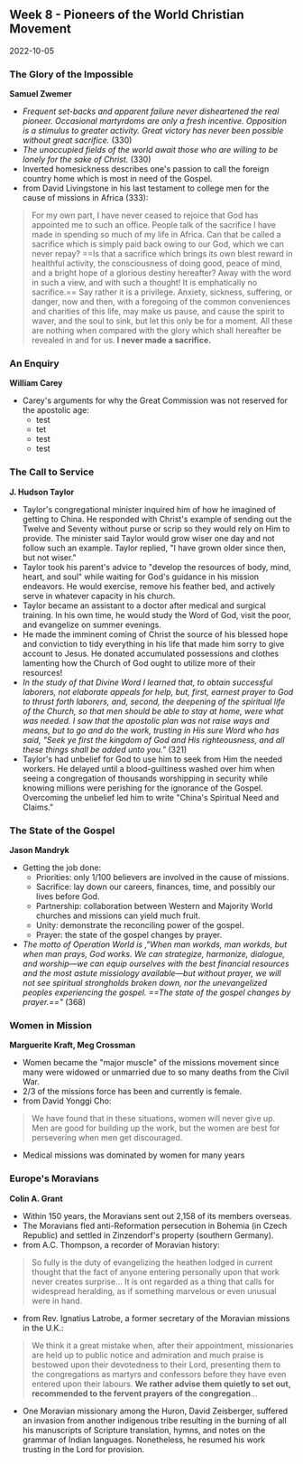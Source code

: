 ## Week 8 - Pioneers of the World Christian Movement
2022-10-05

### The Glory of the Impossible
**Samuel Zwemer**
- *Frequent set-backs and apparent failure never disheartened the real pioneer. Occasional martyrdoms are only a fresh incentive. Opposition is a stimulus to greater activity. Great victory has never been possible without great sacrifice.* (330)
- *The unoccupied fields of the world await those who are willing to be lonely for the sake of Christ.* (330)
- Inverted homesickness describes one's passion to call the foreign country home which is most in need of the Gospel.
- from David Livingstone in his last testament to college men for the cause of missions in Africa (333):
>For my own part, I have never ceased to rejoice that God has appointed me to such an office. People talk of the sacrifice I have made in spending so much of my life in Africa. Can that be called a sacrifice which is simply paid back owing to our God, which we can never repay? ==Is that a sacrifice which brings its own blest reward in healthful activity, the consciousness of doing good, peace of mind, and a bright hope of a glorious destiny hereafter? Away with the word in such a view, and with such a thought! It is emphatically no sacrifice.== Say rather it is a privilege. Anxiety, sickness, suffering, or danger, now and then, with a foregoing of the common conveniences and charities of this life, may make us pause, and cause the spirit to waver, and the soul to sink, but let this only be for a moment. All these are nothing when compared with the glory which shall hereafter be revealed in and for us. **I never made a sacrifice.**


### An Enquiry
**William Carey**
- Carey's arguments for why the Great Commission was not reserved for the apostolic age:
	- test
	- tet
	- test
	- test


### The Call to Service
**J. Hudson Taylor**
- Taylor's congregational minister inquired him of how he imagined of getting to China. He responded with Christ's example of sending out the Twelve and Seventy without purse or scrip so they would rely on Him to provide. The minister said Taylor would grow wiser one day and not follow such an example. Taylor replied, "I have grown older since then, but not wiser."
- Taylor took his parent's advice to "develop the resources of body, mind, heart, and soul" while waiting for God's guidance in his mission endeavors. He would exercise, remove his feather bed, and actively serve in whatever capacity in his church.
- Taylor became an assistant to a doctor after medical and surgical training. In his own time, he would study the Word of God, visit the poor, and evangelize on summer evenings.
- He made the imminent coming of Christ the source of his blessed hope and conviction to tidy everything in his life that made him sorry to give account to Jesus. He donated accumulated possessions and clothes lamenting how the Church of God ought to utilize more of their resources!
- *In the study of that Divine Word I learned that, to obtain successful laborers, not elaborate appeals for help, but, first, earnest prayer to God to thrust forth laborers, and, second, the deepening of the spiritual life of the Church, so that men should be able to stay at home, were what was needed. I saw that the apostolic plan was not raise ways and means, but to go and do the work, trusting in His sure Word who has said, "Seek ye first the kingdom of God and His righteousness, and all these things shall be added unto you."* (321)
- Taylor's had unbelief for God to use him to seek from Him the needed workers. He delayed until a blood-guiltiness washed over him when seeing a congregation of thousands worshipping in security while knowing millions were perishing for the ignorance of the Gospel. Overcoming the unbelief led him to write "China's Spiritual Need and Claims."


### The State of the Gospel
**Jason Mandryk**
- Getting the job done:
	- Priorities: only 1/100 believers are involved in the cause of missions.
	- Sacrifice: lay down our careers, finances, time, and possibly our lives before God.
	- Partnership: collaboration between Western and Majority World churches and missions can yield much fruit.
	- Unity: demonstrate the reconciling power of the gospel.
	- Prayer: the state of the gospel changes by prayer.
- *The motto of Operation World is ,"When man workds, man workds, but when man prays, God works. We can strategize, harmonize, dialogue, and worship—we can equip ourselves with the best financial resources and the most astute missiology available—but without prayer, we will not see spiritual strongholds broken down, nor the unevangelized peoples experiencing the gospel. ==The state of the gospel changes by prayer.=="* (368)


### Women in Mission
**Marguerite Kraft, Meg Crossman**
- Women became the "major muscle" of the missions movement since many were widowed or unmarried due to so many deaths from the Civil War.
- 2/3 of the missions force has been and currently is female.
- from David Yonggi Cho:
>We have found that in these situations, women will never give up. Men are good for building up the work, but the women are best for persevering when men get discouraged.
- Medical missions was dominated by women for many years


### Europe's Moravians
**Colin A. Grant**
- Within 150 years, the Moravians sent out 2,158 of its members overseas.
- The Moravians fled anti-Reformation persecution in Bohemia (in Czech Republic) and settled in Zinzendorf's property (southern Germany).
- from A.C. Thompson, a recorder of Moravian history:
>So fully is the duty of evangelizing the heathen lodged in current thought that the fact of anyone entering personally upon that work never creates surprise... It is ont regarded as a thing that calls for widespread heralding, as if something marvelous or even unusual were in hand.
- from Rev. Ignatius Latrobe, a former secretary of the Moravian missions in the U.K.:
>We think it a great mistake when, after their appointment, missionaries are held up to public notice and admiration and much praise is bestowed upon their devotedness to their Lord, presenting them to the congregations as martyrs and confessors before they have even entered upon their labours. **We rather advise them quietly to set out, recommended to the fervent prayers of the congregation**...
- One Moravian missionary among the Huron, David Zeisberger, suffered an invasion from another indigenous tribe resulting in the burning of all his manuscripts of Scripture translation, hymns, and notes on the grammar of Indian languages. Nonetheless, he resumed his work trusting in the Lord for provision.
